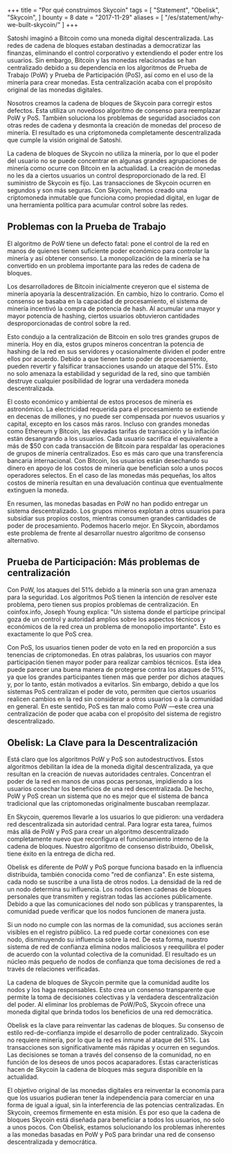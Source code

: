 +++
title = "Por qué construimos Skycoin"
tags = [
    "Statement",
    "Obelisk",
    "Skycoin",
]
bounty = 8
date = "2017-11-29"
aliases = [
	"/es/statement/why-we-built-skycoin/"
]
+++

Satoshi imaginó a Bitcoin como una moneda digital descentralizada.
Las redes de cadena de bloques estaban destinadas a democratizar las finanzas,
eliminando el control corporativo y extendiendo el poder entre los usuarios.
Sin embargo, Bitcoin y las monedas relacionadas se han centralizado debido
a su dependencia en los algoritmos de Prueba de Trabajo (PoW) y
Prueba de Participación (PoS), así como en el uso de la minería para crear monedas.
Esta centralización acaba con el propósito original de las monedas digitales.

Nosotros creamos la cadena de bloques de Skycoin para corregir estos defectos.
Esta utiliza un novedoso algoritmo de consenso para reemplazar PoW y PoS.
También soluciona los problemas de seguridad asociados con otras redes de
cadena y desmonta la creación de monedas del proceso de minería. El resultado
es una criptomoneda completamente descentralizada que cumple la visión original de Satoshi.

La cadena de bloques de Skycoin no utiliza la minería, por lo que el poder del
usuario no se puede concentrar en algunas grandes agrupaciones de minería como ocurre
con Bitcoin en la actualidad. La creación de monedas no les da a ciertos usuarios
un control desproporcionado de la red. El suministro de Skycoin es fijo. Las transacciones
de Skycoin ocurren en segundos y son más seguras. Con Skycoin, hemos creado una
criptomoneda inmutable que funciona como propiedad digital, en lugar de una herramienta
política para acumular control sobre las redes.

## Problemas con la Prueba de Trabajo

El algoritmo de PoW tiene un defecto fatal: pone el control de la red en manos
de quienes tienen suficiente poder económico para controlar la minería y así
obtener consenso. La monopolización de la minería se ha convertido en un problema
importante para las redes de cadena de bloques.

Los desarrolladores de Bitcoin inicialmente creyeron que el sistema de
minería apoyaría la descentralización. En cambio, hizo lo contrario. Como
el consenso se basaba en la capacidad de procesamiento, el sistema de
minería incentivó la compra de potencia de hash. Al acumular una mayor y
mayor potencia de hashing, ciertos usuarios obtuvieron cantidades
desproporcionadas de control sobre la red.

Esto condujo a la centralización de Bitcoin en solo tres grandes grupos
de minería. Hoy en día, estos grupos mineros concentran la potencia de
hashing de la red en sus servidores y ocasionalmente dividen el poder
entre ellos por acuerdo. Debido a que tienen tanto poder de procesamiento,
pueden revertir y falsificar transacciones usando un ataque del 51%. Esto
no solo amenaza la estabilidad y seguridad de la red, sino que también destruye
cualquier posibilidad de lograr una verdadera moneda descentralizada.

El costo económico y ambiental de estos procesos de minería es astronómico.
La electricidad requerida para el procesamiento se extiende en decenas de millones,
y no puede ser compensada por nuevos usuarios y capital, excepto en los casos más
raros. Incluso con grandes monedas como Ethereum y Bitcoin, las elevadas tarifas de
transacción y la inflación están desangrando a los usuarios. Cada usuario sacrifica
el equivalente a más de $50 con cada transacción de Bitcoin para respaldar las
operaciones de grupos de minería centralizados. Eso es más caro que una transferencia
bancaria internacional. Con Bitcoin, los usuarios están desechando su dinero en apoyo
de los costos de minería que benefician solo a unos pocos operadores selectos.
En el caso de las monedas más pequeñas, los altos costos de minería resultan en una
devaluación continua que eventualmente extinguen la moneda.

En resumen, las monedas basadas en PoW no han podido entregar un sistema
descentralizado. Los grupos mineros explotan a otros usuarios para subsidiar
sus propios costos, mientras consumen grandes cantidades de poder de procesamiento.
Podemos hacerlo mejor. En Skycoin, abordamos este problema de frente al desarrollar
nuestro algoritmo de consenso alternativo.

## Prueba de Participación: Más problemas de centralización

Con PoW, los ataques del 51% debido a la minería son una gran amenaza para
la seguridad. Los algoritmos PoS tienen la intención de resolver este problema,
pero tienen sus propios problemas de centralización. En coinfox.info, Joseph Young
explica: "Un sistema donde el partícipe principal goza de un control y autoridad
amplios sobre los aspectos técnicos y económicos de la red crea un problema de
monopolio importante". Esto es exactamente lo que PoS crea.

Con PoS, los usuarios tienen poder de voto en la red en proporción a sus
tenencias de criptomonedas. En otras palabras, los usuarios con mayor
participación tienen mayor poder para realizar cambios técnicos. Esta idea
puede parecer una buena manera de protegerse contra los ataques de 51%, ya
que los grandes participantes tienen más que perder por dichos ataques y, por
lo tanto, están motivados a evitarlos. Sin embargo, debido a que los sistemas
PoS centralizan el poder de voto, permiten que ciertos usuarios realicen
cambios en la red sin considerar a otros usuarios o a la comunidad en general.
En este sentido, PoS es tan malo como PoW —este crea una centralización de
poder que acaba con el propósito del sistema de registro descentralizado.

## Obelisk: La Clave para la Descentralización

Está claro que los algoritmos PoW y PoS son autodestructivos. Estos algoritmos
debilitan la idea de la moneda digital descentralizada, ya que resultan en la
creación de nuevas autoridades centrales. Concentran el poder de la red en manos
de unas pocas personas, impidiendo a los usuarios cosechar los beneficios de una
red descentralizada. De hecho, PoW y PoS crean un sistema que no es mejor que el
sistema de banca tradicional que las criptomonedas originalmente buscaban reemplazar.

En Skycoin, queremos llevarle a los usuarios lo que pidieron: una verdadera
red descentralizada sin autoridad central. Para lograr esta tarea, fuimos más
allá de PoW y PoS para crear un algoritmo descentralizado completamente nuevo
que reconfigura el funcionamiento interno de la cadena de bloques. Nuestro algoritmo
de consenso distribuido, Obelisk, tiene éxito en la entrega de dicha red.

Obelisk es diferente de PoW y PoS porque funciona basado en la influencia distribuida,
también conocida como "red de confianza". En este sistema, cada nodo se suscribe a una
lista de otros nodos. La densidad de la red de un nodo determina su influencia. Los
nodos tienen cadenas de bloques personales que transmiten y registran todas las
acciones públicamente. Debido a que las comunicaciones del nodo son públicas y
transparentes, la comunidad puede verificar que los nodos funcionen de manera justa.

Si un nodo no cumple con las normas de la comunidad, sus acciones serán visibles
en el registro público. La red puede cortar conexiones con ese nodo, disminuyendo su
influencia sobre la red. De esta forma, nuestro sistema de red de confianza elimina
nodos maliciosos y reequilibra el poder de acuerdo con la voluntad colectiva de la
comunidad. El resultado es un núcleo más pequeño de nodos de confianza que toma
decisiones de red a través de relaciones verificadas.

La cadena de bloques de Skycoin permite que la comunidad audite los nodos y los
haga responsables. Esto crea un consenso transparente que permite la toma de
decisiones colectivas y la verdadera descentralización del poder. Al eliminar
los problemas de PoW/PoS, Skycoin ofrece una moneda digital que brinda todos los
beneficios de una red democrática.

Obelisk es la clave para reinventar las cadenas de bloques. Su consenso de
estilo red-de-confianza impide el desarrollo de poder centralizado. Skycoin
no requiere minería, por lo que la red es inmune al ataque del 51%.
Las transacciones son significativamente más rápidas y ocurren en segundos.
Las decisiones se toman a través del consenso de la comunidad, no en función
de los deseos de unos pocos acaparadores. Estas características hacen de Skycoin
la cadena de bloques más segura disponible en la actualidad.

El objetivo original de las monedas digitales era reinventar la economía
para que los usuarios pudieran tener la independencia para comerciar en una
forma de igual a igual, sin la interferencia de las potencias centralizadas.
En Skycoin, creemos firmemente en esta misión. Es por eso que la cadena de bloques
Skycoin está diseñada para beneficiar a todos los usuarios, no solo a unos pocos.
Con Obelisk, estamos solucionando los problemas inherentes a las monedas basadas
en PoW y PoS para brindar una red de consenso descentralizada y democrática.
